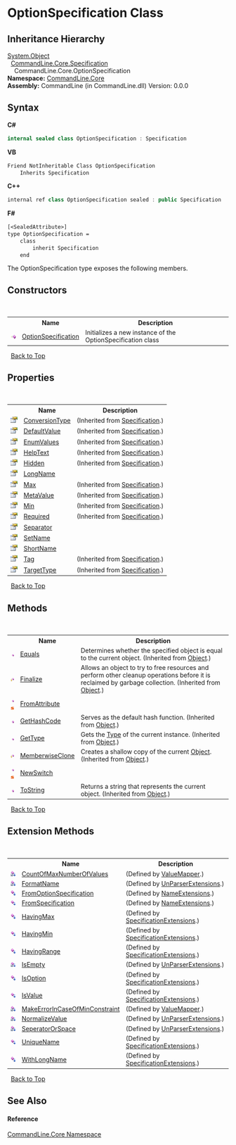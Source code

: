 # OptionSpecification Class
 


## Inheritance Hierarchy
<a href="https://docs.microsoft.com/dotnet/api/system.object" target="_blank">System.Object</a><br />&nbsp;&nbsp;<a href="T_CommandLine_Core_Specification">CommandLine.Core.Specification</a><br />&nbsp;&nbsp;&nbsp;&nbsp;CommandLine.Core.OptionSpecification<br />
**Namespace:**&nbsp;<a href="N_CommandLine_Core">CommandLine.Core</a><br />**Assembly:**&nbsp;CommandLine (in CommandLine.dll) Version: 0.0.0

## Syntax

**C#**<br />
``` C#
internal sealed class OptionSpecification : Specification
```

**VB**<br />
``` VB
Friend NotInheritable Class OptionSpecification
	Inherits Specification
```

**C++**<br />
``` C++
internal ref class OptionSpecification sealed : public Specification
```

**F#**<br />
``` F#
[<SealedAttribute>]
type OptionSpecification =  
    class
        inherit Specification
    end
```

The OptionSpecification type exposes the following members.


## Constructors
&nbsp;<table><tr><th></th><th>Name</th><th>Description</th></tr><tr><td>![Public method](media/pubmethod.gif "Public method")</td><td><a href="M_CommandLine_Core_OptionSpecification__ctor">OptionSpecification</a></td><td>
Initializes a new instance of the OptionSpecification class</td></tr></table>&nbsp;
<a href="#optionspecification-class">Back to Top</a>

## Properties
&nbsp;<table><tr><th></th><th>Name</th><th>Description</th></tr><tr><td>![Public property](media/pubproperty.gif "Public property")</td><td><a href="P_CommandLine_Core_Specification_ConversionType">ConversionType</a></td><td> (Inherited from <a href="T_CommandLine_Core_Specification">Specification</a>.)</td></tr><tr><td>![Public property](media/pubproperty.gif "Public property")</td><td><a href="P_CommandLine_Core_Specification_DefaultValue">DefaultValue</a></td><td> (Inherited from <a href="T_CommandLine_Core_Specification">Specification</a>.)</td></tr><tr><td>![Public property](media/pubproperty.gif "Public property")</td><td><a href="P_CommandLine_Core_Specification_EnumValues">EnumValues</a></td><td> (Inherited from <a href="T_CommandLine_Core_Specification">Specification</a>.)</td></tr><tr><td>![Public property](media/pubproperty.gif "Public property")</td><td><a href="P_CommandLine_Core_Specification_HelpText">HelpText</a></td><td> (Inherited from <a href="T_CommandLine_Core_Specification">Specification</a>.)</td></tr><tr><td>![Public property](media/pubproperty.gif "Public property")</td><td><a href="P_CommandLine_Core_Specification_Hidden">Hidden</a></td><td> (Inherited from <a href="T_CommandLine_Core_Specification">Specification</a>.)</td></tr><tr><td>![Public property](media/pubproperty.gif "Public property")</td><td><a href="P_CommandLine_Core_OptionSpecification_LongName">LongName</a></td><td /></tr><tr><td>![Public property](media/pubproperty.gif "Public property")</td><td><a href="P_CommandLine_Core_Specification_Max">Max</a></td><td> (Inherited from <a href="T_CommandLine_Core_Specification">Specification</a>.)</td></tr><tr><td>![Public property](media/pubproperty.gif "Public property")</td><td><a href="P_CommandLine_Core_Specification_MetaValue">MetaValue</a></td><td> (Inherited from <a href="T_CommandLine_Core_Specification">Specification</a>.)</td></tr><tr><td>![Public property](media/pubproperty.gif "Public property")</td><td><a href="P_CommandLine_Core_Specification_Min">Min</a></td><td> (Inherited from <a href="T_CommandLine_Core_Specification">Specification</a>.)</td></tr><tr><td>![Public property](media/pubproperty.gif "Public property")</td><td><a href="P_CommandLine_Core_Specification_Required">Required</a></td><td> (Inherited from <a href="T_CommandLine_Core_Specification">Specification</a>.)</td></tr><tr><td>![Public property](media/pubproperty.gif "Public property")</td><td><a href="P_CommandLine_Core_OptionSpecification_Separator">Separator</a></td><td /></tr><tr><td>![Public property](media/pubproperty.gif "Public property")</td><td><a href="P_CommandLine_Core_OptionSpecification_SetName">SetName</a></td><td /></tr><tr><td>![Public property](media/pubproperty.gif "Public property")</td><td><a href="P_CommandLine_Core_OptionSpecification_ShortName">ShortName</a></td><td /></tr><tr><td>![Public property](media/pubproperty.gif "Public property")</td><td><a href="P_CommandLine_Core_Specification_Tag">Tag</a></td><td> (Inherited from <a href="T_CommandLine_Core_Specification">Specification</a>.)</td></tr><tr><td>![Public property](media/pubproperty.gif "Public property")</td><td><a href="P_CommandLine_Core_Specification_TargetType">TargetType</a></td><td> (Inherited from <a href="T_CommandLine_Core_Specification">Specification</a>.)</td></tr></table>&nbsp;
<a href="#optionspecification-class">Back to Top</a>

## Methods
&nbsp;<table><tr><th></th><th>Name</th><th>Description</th></tr><tr><td>![Public method](media/pubmethod.gif "Public method")</td><td><a href="https://docs.microsoft.com/dotnet/api/system.object.equals#System_Object_Equals_System_Object_" target="_blank">Equals</a></td><td>
Determines whether the specified object is equal to the current object.
 (Inherited from <a href="https://docs.microsoft.com/dotnet/api/system.object" target="_blank">Object</a>.)</td></tr><tr><td>![Protected method](media/protmethod.gif "Protected method")</td><td><a href="https://docs.microsoft.com/dotnet/api/system.object.finalize#System_Object_Finalize" target="_blank">Finalize</a></td><td>
Allows an object to try to free resources and perform other cleanup operations before it is reclaimed by garbage collection.
 (Inherited from <a href="https://docs.microsoft.com/dotnet/api/system.object" target="_blank">Object</a>.)</td></tr><tr><td>![Public method](media/pubmethod.gif "Public method")![Static member](media/static.gif "Static member")</td><td><a href="M_CommandLine_Core_OptionSpecification_FromAttribute">FromAttribute</a></td><td /></tr><tr><td>![Public method](media/pubmethod.gif "Public method")</td><td><a href="https://docs.microsoft.com/dotnet/api/system.object.gethashcode#System_Object_GetHashCode" target="_blank">GetHashCode</a></td><td>
Serves as the default hash function.
 (Inherited from <a href="https://docs.microsoft.com/dotnet/api/system.object" target="_blank">Object</a>.)</td></tr><tr><td>![Public method](media/pubmethod.gif "Public method")</td><td><a href="https://docs.microsoft.com/dotnet/api/system.object.gettype#System_Object_GetType" target="_blank">GetType</a></td><td>
Gets the <a href="https://docs.microsoft.com/dotnet/api/system.type" target="_blank">Type</a> of the current instance.
 (Inherited from <a href="https://docs.microsoft.com/dotnet/api/system.object" target="_blank">Object</a>.)</td></tr><tr><td>![Protected method](media/protmethod.gif "Protected method")</td><td><a href="https://docs.microsoft.com/dotnet/api/system.object.memberwiseclone#System_Object_MemberwiseClone" target="_blank">MemberwiseClone</a></td><td>
Creates a shallow copy of the current <a href="https://docs.microsoft.com/dotnet/api/system.object" target="_blank">Object</a>.
 (Inherited from <a href="https://docs.microsoft.com/dotnet/api/system.object" target="_blank">Object</a>.)</td></tr><tr><td>![Public method](media/pubmethod.gif "Public method")![Static member](media/static.gif "Static member")</td><td><a href="M_CommandLine_Core_OptionSpecification_NewSwitch">NewSwitch</a></td><td /></tr><tr><td>![Public method](media/pubmethod.gif "Public method")</td><td><a href="https://docs.microsoft.com/dotnet/api/system.object.tostring#System_Object_ToString" target="_blank">ToString</a></td><td>
Returns a string that represents the current object.
 (Inherited from <a href="https://docs.microsoft.com/dotnet/api/system.object" target="_blank">Object</a>.)</td></tr></table>&nbsp;
<a href="#optionspecification-class">Back to Top</a>

## Extension Methods
&nbsp;<table><tr><th></th><th>Name</th><th>Description</th></tr><tr><td>![Private Extension Method](media/privextension.gif "Private Extension Method")</td><td><a href="M_CommandLine_Core_ValueMapper_CountOfMaxNumberOfValues">CountOfMaxNumberOfValues</a></td><td> (Defined by <a href="T_CommandLine_Core_ValueMapper">ValueMapper</a>.)</td></tr><tr><td>![Private Extension Method](media/privextension.gif "Private Extension Method")</td><td><a href="M_CommandLine_UnParserExtensions_FormatName">FormatName</a></td><td> (Defined by <a href="T_CommandLine_UnParserExtensions">UnParserExtensions</a>.)</td></tr><tr><td>![Public Extension Method](media/pubextension.gif "Public Extension Method")</td><td><a href="M_CommandLine_Core_NameExtensions_FromOptionSpecification">FromOptionSpecification</a></td><td> (Defined by <a href="T_CommandLine_Core_NameExtensions">NameExtensions</a>.)</td></tr><tr><td>![Public Extension Method](media/pubextension.gif "Public Extension Method")</td><td><a href="M_CommandLine_Core_NameExtensions_FromSpecification">FromSpecification</a></td><td> (Defined by <a href="T_CommandLine_Core_NameExtensions">NameExtensions</a>.)</td></tr><tr><td>![Public Extension Method](media/pubextension.gif "Public Extension Method")</td><td><a href="M_CommandLine_Core_SpecificationExtensions_HavingMax">HavingMax</a></td><td> (Defined by <a href="T_CommandLine_Core_SpecificationExtensions">SpecificationExtensions</a>.)</td></tr><tr><td>![Public Extension Method](media/pubextension.gif "Public Extension Method")</td><td><a href="M_CommandLine_Core_SpecificationExtensions_HavingMin">HavingMin</a></td><td> (Defined by <a href="T_CommandLine_Core_SpecificationExtensions">SpecificationExtensions</a>.)</td></tr><tr><td>![Public Extension Method](media/pubextension.gif "Public Extension Method")</td><td><a href="M_CommandLine_Core_SpecificationExtensions_HavingRange">HavingRange</a></td><td> (Defined by <a href="T_CommandLine_Core_SpecificationExtensions">SpecificationExtensions</a>.)</td></tr><tr><td>![Private Extension Method](media/privextension.gif "Private Extension Method")</td><td><a href="M_CommandLine_UnParserExtensions_IsEmpty">IsEmpty</a></td><td> (Defined by <a href="T_CommandLine_UnParserExtensions">UnParserExtensions</a>.)</td></tr><tr><td>![Public Extension Method](media/pubextension.gif "Public Extension Method")</td><td><a href="M_CommandLine_Core_SpecificationExtensions_IsOption">IsOption</a></td><td> (Defined by <a href="T_CommandLine_Core_SpecificationExtensions">SpecificationExtensions</a>.)</td></tr><tr><td>![Public Extension Method](media/pubextension.gif "Public Extension Method")</td><td><a href="M_CommandLine_Core_SpecificationExtensions_IsValue">IsValue</a></td><td> (Defined by <a href="T_CommandLine_Core_SpecificationExtensions">SpecificationExtensions</a>.)</td></tr><tr><td>![Private Extension Method](media/privextension.gif "Private Extension Method")</td><td><a href="M_CommandLine_Core_ValueMapper_MakeErrorInCaseOfMinConstraint">MakeErrorInCaseOfMinConstraint</a></td><td> (Defined by <a href="T_CommandLine_Core_ValueMapper">ValueMapper</a>.)</td></tr><tr><td>![Private Extension Method](media/privextension.gif "Private Extension Method")</td><td><a href="M_CommandLine_UnParserExtensions_NormalizeValue">NormalizeValue</a></td><td> (Defined by <a href="T_CommandLine_UnParserExtensions">UnParserExtensions</a>.)</td></tr><tr><td>![Private Extension Method](media/privextension.gif "Private Extension Method")</td><td><a href="M_CommandLine_UnParserExtensions_SeperatorOrSpace">SeperatorOrSpace</a></td><td> (Defined by <a href="T_CommandLine_UnParserExtensions">UnParserExtensions</a>.)</td></tr><tr><td>![Public Extension Method](media/pubextension.gif "Public Extension Method")</td><td><a href="M_CommandLine_Core_SpecificationExtensions_UniqueName">UniqueName</a></td><td> (Defined by <a href="T_CommandLine_Core_SpecificationExtensions">SpecificationExtensions</a>.)</td></tr><tr><td>![Public Extension Method](media/pubextension.gif "Public Extension Method")</td><td><a href="M_CommandLine_Core_SpecificationExtensions_WithLongName">WithLongName</a></td><td> (Defined by <a href="T_CommandLine_Core_SpecificationExtensions">SpecificationExtensions</a>.)</td></tr></table>&nbsp;
<a href="#optionspecification-class">Back to Top</a>

## See Also


#### Reference
<a href="N_CommandLine_Core">CommandLine.Core Namespace</a><br />